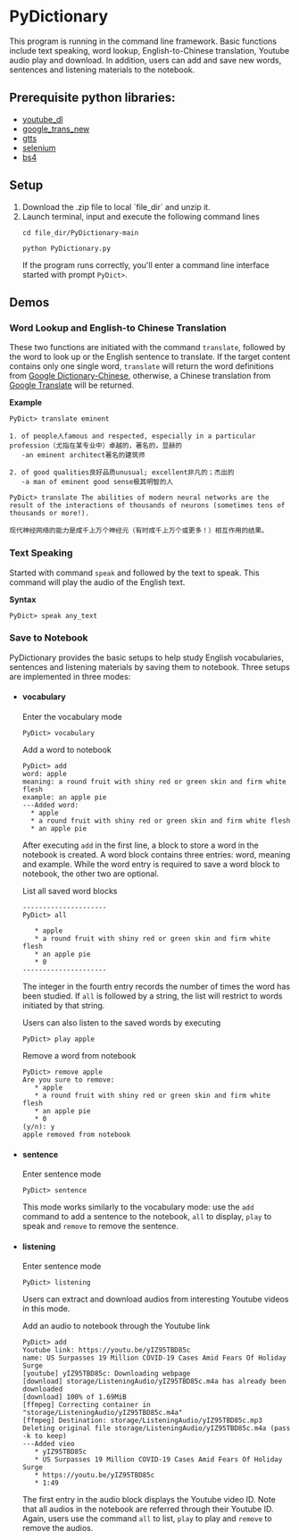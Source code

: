 # PyDictionary
This program is running in the command line framework. Basic functions include text speaking, word lookup, English-to-Chinese translation, Youtube audio play and download. In addition, users can add and save new words, sentences and listening materials to the notebook.

<h2>Prerequisite python libraries:</h2> 
<ul>
<li><a href="https://pypi.org/project/youtube_dl/" target="_blank">youtube_dl</a>
<li><a href="https://pypi.org/project/google-trans-new/" target="_blank">google_trans_new</a>
<li><a href="https://pypi.org/project/gTTS/" target="_blank">gtts</a>
<li><a href="https://pypi.org/project/selenium/" target="_blank">selenium</a>
<li><a href="https://pypi.org/project/bs4/" target="_blank">bs4</a>
</ul>

<h2>Setup</h2>
<ol>
  <li>Download the .zip file to local `file_dir` and unzip it.
  <li>Launch terminal, input and execute the following command lines

```
cd file_dir/PyDictionary-main
```
```
python PyDictionary.py
```
If the program runs correctly, you'll enter a command line interface started with prompt `PyDict>`.

</ol>
<h2>Demos</h2>
<h3>Word Lookup and English-to Chinese Translation</h3>

These two functions are initiated with the command `translate`, followed by the word to look up or the English sentence to translate. If the target content contains only one single word, `translate` will return the word definitions from [Google Dictionary-Chinese](https://gdictchinese.freecollocation.com), otherwise,  a Chinese translation from [Google Translate](https://translate.google.com) will be returned.

**Example**

```
PyDict> translate eminent

1. of people人famous and respected, especially in a particular profession（尤指在某专业中）卓越的，著名的，显赫的
   -an eminent architect著名的建筑师

2. of good qualities良好品质unusual; excellent非凡的；杰出的
   -a man of eminent good sense极其明智的人
```


```
PyDict> translate The abilities of modern neural networks are the result of the interactions of thousands of neurons (sometimes tens of thousands or more!).

现代神经网络的能力是成千上万个神经元（有时成千上万个或更多！）相互作用的结果。
```

<h3>Text Speaking</h3>

Started with command `speak` and followed by the text to speak. This command will play the audio of the English text.

**Syntax**
```
PyDict> speak any_text
```

<h3>Save to Notebook</h3>
PyDictionary provides the basic setups to help study English vocabularies, sentences and listening materials by saving them to notebook. Three setups are implemented in three modes:

<ul>
<li><h4>vocabulary</h4>

Enter the vocabulary mode
 ```
PyDict> vocabulary
 ```
 Add a word to notebook
 ```
 PyDict> add
word: apple
meaning: a round fruit with shiny red or green skin and firm white flesh
example: an apple pie
---Added word: 
   * apple
   * a round fruit with shiny red or green skin and firm white flesh
   * an apple pie
```
After executing `add` in the first line, a block to store a word in the notebook is created. A word block contains three entries: word, meaning and example. While the word entry is required to save a word block to notebook, the other two are optional.

List all saved word blocks
```
---------------------
PyDict> all

   * apple
   * a round fruit with shiny red or green skin and firm white flesh
   * an apple pie
   * 0
---------------------
```
The integer in the fourth entry records the number of times the word has been studied. If `all` is followed by a string, the list will restrict to words initiated by that string.

Users can also listen to the saved words by executing
```
PyDict> play apple
```

Remove a word from notebook
```
PyDict> remove apple
Are you sure to remove: 
   * apple
   * a round fruit with shiny red or green skin and firm white flesh
   * an apple pie
   * 0
(y/n): y
apple removed from notebook
```

<li><h4>sentence</h4>

Enter sentence mode
```
PyDict> sentence
```

This mode works similarly to the vocabulary mode: use the `add` command to add a sentence to the notebook, `all` to display, `play` to speak and `remove` to remove the sentence.

<li><h4>listening</h4>

Enter sentence mode
```
PyDict> listening
```
Users can extract and download audios from interesting Youtube videos in this mode. 

Add an audio to notebook through the Youtube link
```
PyDict> add 
Youtube link: https://youtu.be/yIZ95TBD85c
name: US Surpasses 19 Million COVID-19 Cases Amid Fears Of Holiday Surge
[youtube] yIZ95TBD85c: Downloading webpage
[download] storage/ListeningAudio/yIZ95TBD85c.m4a has already been downloaded
[download] 100% of 1.69MiB
[ffmpeg] Correcting container in "storage/ListeningAudio/yIZ95TBD85c.m4a"
[ffmpeg] Destination: storage/ListeningAudio/yIZ95TBD85c.mp3
Deleting original file storage/ListeningAudio/yIZ95TBD85c.m4a (pass -k to keep)
---Added vieo
   * yIZ95TBD85c
   * US Surpasses 19 Million COVID-19 Cases Amid Fears Of Holiday Surge
   * https://youtu.be/yIZ95TBD85c
   * 1:49
```
The first entry in the audio block displays the Youtube video ID. Note that all audios in the notebook are referred through their Youtube ID. Again, users use the command `all` to list, `play` to play and `remove` to remove the audios.
</ul>
